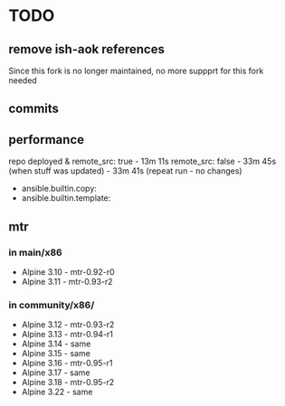 # TODO

## remove ish-aok references

Since this fork is no longer maintained, no more suppprt for this fork needed

## commits

## performance

repo deployed & remote_src: true - 13m 11s
remote_src: false - 33m 45s (when stuff was updated) - 33m 41s (repeat run - no changes)

- ansible.builtin.copy:
- ansible.builtin.template:

## mtr

### in main/x86

- Alpine 3.10 - mtr-0.92-r0
- Alpine 3.11 - mtr-0.93-r2

### in community/x86/

- Alpine 3.12 - mtr-0.93-r2
- Alpine 3.13 - mtr-0.94-r1
- Alpine 3.14 - same
- Alpine 3.15 - same
- Alpine 3.16 - mtr-0.95-r1
- Alpine 3.17 - same
- Alpine 3.18 - mtr-0.95-r2
- Alpine 3.22 - same
